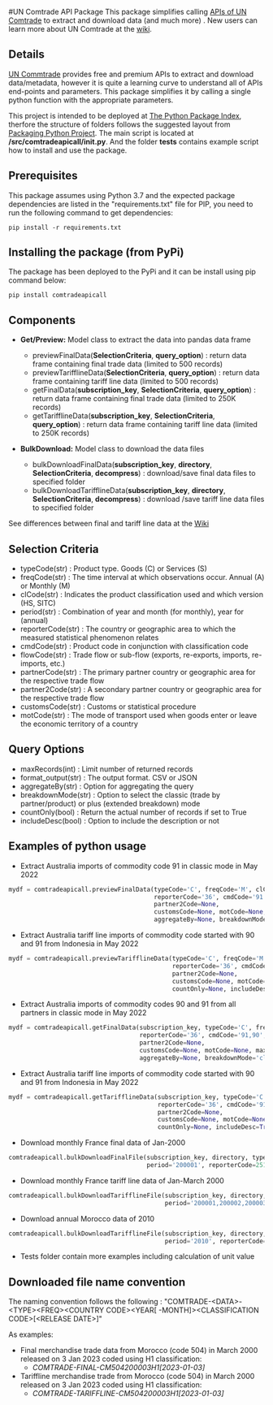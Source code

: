 #UN Comtrade API Package
This package simplifies calling [APIs of UN Comtrade](https://comtradedeveloper.un.org) to extract and download data
 (and much more)
. New users can learn more about UN Comtrade at the [wiki](https://unstats.un.org/wiki/display/comtrade/UN+Comtrade).

## Details
[UN Commtrade](https://comtrade.un.org) provides free and premium APIs to extract and download data/metadata, however
 it is quite a learning curve to understand all of APIs end-points and parameters. This package simplifies it by
  calling a single python function with the appropriate parameters. 

This project is intended to be deployed at [The Python Package Index](https://pypi.org/), therfore the structure of
 folders follows the suggested layout from [Packaging Python Project](https://packaging.python.org/en/latest/tutorials/packaging-projects/). The main script is located at **/src/comtradeapicall/__init__.py**. And the folder **tests** contains
 example
 script how to install and use the package.
 
 ## Prerequisites
This package assumes using Python 3.7 and the expected package dependencies are listed in the "requirements.txt" file
 for PIP, you need to run the following command to get dependencies:
```
pip install -r requirements.txt
```

## Installing the package (from PyPi)
The package has been deployed to the PyPi and it can be install using pip command below:
```
pip install comtradeapicall
```

## Components
- **Get/Preview:** Model class to extract the data into pandas data frame
  - previewFinalData(**SelectionCriteria**, **query_option**) : return data frame containing final trade data (limited to 500 records)
  - previewTarifflineData(**SelectionCriteria**, **query_option**) : return data frame containing tariff line data (limited to 500
   records)
  - getFinalData(**subscription_key**, **SelectionCriteria**, **query_option**) : return data frame containing final
   trade data (limited to 250K records)
  - getTarifflineData(**subscription_key**, **SelectionCriteria**, **query_option**)  : return data frame containing
   tariff line data (limited to 250K records)
  
- **BulkDownload:** Model class to download the data files
  - bulkDownloadFinalData(**subscription_key**, **directory**,  **SelectionCriteria**, **decompress**) : download/save
   final data files to specified folder
  - bulkDownloadTarifflineData(**subscription_key**, **directory**,  **SelectionCriteria**, **decompress**) : download
  /save tariff line data files to specified folder

See differences between final and tariff line data at the [Wiki](https://unstats.un.org/wiki/display/comtrade/New+Comtrade+FAQ+for+First+Time+Users#NewComtradeFAQforFirstTimeUsers-Whatisthetarifflinedata?)
 
## Selection Criteria
- typeCode(str) : Product type. Goods (C) or Services (S)
- freqCode(str) : The time interval at which observations occur. Annual (A) or Monthly (M)
- clCode(str) : Indicates the product classification used and which version (HS, SITC)
- period(str) :  Combination of year and month (for monthly), year for (annual)
- reporterCode(str) : The country or geographic area to which the measured statistical phenomenon relates
- cmdCode(str) : Product code in conjunction with classification code
- flowCode(str) : Trade flow or sub-flow (exports, re-exports, imports, re-imports, etc.)
- partnerCode(str) : The primary partner country or geographic area for the respective trade flow
- partner2Code(str) : A secondary partner country or geographic area for the respective trade flow
- customsCode(str) : Customs or statistical procedure
- motCode(str) : The mode of transport used when goods enter or leave the economic territory of a country

## Query Options
- maxRecords(int) : Limit number of returned records
- format_output(str) : The output format. CSV or JSON 
- aggregateBy(str) : Option for aggregating the query 
- breakdownMode(str) : Option to select the classic (trade by partner/product) or plus (extended breakdown) mode
- countOnly(bool) : Return the actual number of records if set to True 
- includeDesc(bool) : Option to include the description or not
 
## Examples of python usage
- Extract Australia imports of commodity code 91 in classic mode in May 2022
``` python
mydf = comtradeapicall.previewFinalData(typeCode='C', freqCode='M', clCode='HS', period='202205',
                                        reporterCode='36', cmdCode='91', flowCode='M', partnerCode=None,
                                        partner2Code=None,
                                        customsCode=None, motCode=None, maxRecords=500, format_output='JSON',
                                        aggregateBy=None, breakdownMode='classic', countOnly=None, includeDesc=True)
```    
- Extract Australia tariff line imports of commodity code started with 90 and 91 from Indonesia in May 2022
``` python
mydf = comtradeapicall.previewTarifflineData(typeCode='C', freqCode='M', clCode='HS', period='202205',
                                             reporterCode='36', cmdCode='91,90', flowCode='M', partnerCode=36,
                                             partner2Code=None,
                                             customsCode=None, motCode=None, maxRecords=500, format_output='JSON',
                                             countOnly=None, includeDesc=True)
```    
- Extract Australia imports of commodity codes 90 and 91 from all partners in classic mode in May 2022
``` python
mydf = comtradeapicall.getFinalData(subscription_key, typeCode='C', freqCode='M', clCode='HS', period='202205',
                                    reporterCode='36', cmdCode='91,90', flowCode='M', partnerCode=None,
                                    partner2Code=None,
                                    customsCode=None, motCode=None, maxRecords=2500, format_output='JSON',
                                    aggregateBy=None, breakdownMode='classic', countOnly=None, includeDesc=True)
```    
- Extract Australia tariff line imports of commodity code started with 90 and 91 from Indonesia in May 2022
``` python
mydf = comtradeapicall.getTarifflineData(subscription_key, typeCode='C', freqCode='M', clCode='HS', period='202205',
                                         reporterCode='36', cmdCode='91,90', flowCode='M', partnerCode=36,
                                         partner2Code=None,
                                         customsCode=None, motCode=None, maxRecords=2500, format_output='JSON',
                                         countOnly=None, includeDesc=True)
```  
- Download monthly France final data of Jan-2000
``` python
comtradeapicall.bulkDownloadFinalFile(subscription_key, directory, typeCode='C', freqCode='M', clCode='HS',
                                      period='200001', reporterCode=251, decompress=True)
```  
- Download monthly France tariff line data of Jan-March 2000
``` python
comtradeapicall.bulkDownloadTarifflineFile(subscription_key, directory, typeCode='C', freqCode='M', clCode='HS',
                                           period='200001,200002,200003', reporterCode=504, decompress=True)
```  
- Download annual Morocco  data of 2010
``` python
comtradeapicall.bulkDownloadTarifflineFile(subscription_key, directory, typeCode='C', freqCode='A', clCode='HS',
                                           period='2010', reporterCode=504, decompress=True)
```  
- Tests folder contain more examples including calculation of unit value

## Downloaded file name convention
The naming convention follows the following : "COMTRADE-\<DATA>-\<TYPE>\<FREQ>\<COUNTRY CODE>\<YEAR\[
-MONTH\]>\<CLASSIFICATION CODE>\[\<RELEASE DATE\>\]"

As examples:
- Final merchandise trade data from Morocco (code 504) in March 2000 released on 3 Jan 2023 coded using H1
 classification:
  - *COMTRADE-FINAL-CM504200003H1[2023-01-03]*
- Tariffline merchandise trade from Morocco (code 504) in March 2000 released on 3 Jan 2023 coded using H1 classification: 
  - *COMTRADE-TARIFFLINE-CM504200003H1[2023-01-03]*










